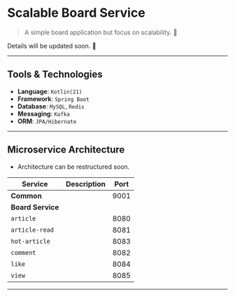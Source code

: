 # Scalable Board Service

> A simple board application but focus on scalability. 🚀

Details will be updated soon. 👀

---

## Tools & Technologies

- **Language**: `Kotlin(21)`
- **Framework**: `Spring Boot`
- **Database**: `MySQL`, `Redis`
- **Messaging**: `Kafka`
- **ORM**: `JPA/Hibernate`

---

## Microservice Architecture

- Architecture can be restructured soon.

| **Service**       | **Description** | **Port** |
|-------------------|-----------------|----------|
| **Common**        |                 | 9001     |
| **Board Service** |                 |          |
| `article`         |                 | 8080     |
| `article-read`    |                 | 8081     |
| `hot-article`     |                 | 8083     |
| `comment`         |                 | 8082     |
| `like`            |                 | 8084     |
| `view`            |                 | 8085     |

---